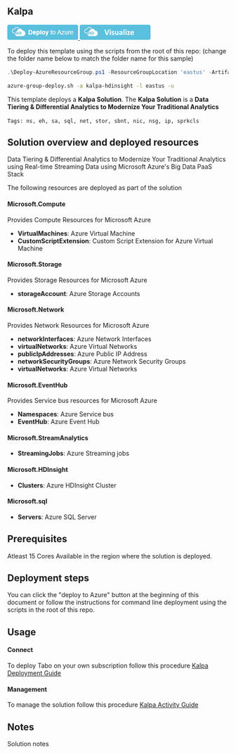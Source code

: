 ## Kalpa

<a href="https://portal.azure.com/#create/Microsoft.Template/uri/https%3A%2F%2Fraw.githubusercontent.com%2FAzure%2Fazure-quickstart-templates%2Fmaster%2F100-blank-template%2Fazuredeploy.json" target="_blank">
<img src="https://raw.githubusercontent.com/Azure/azure-quickstart-templates/master/1-CONTRIBUTION-GUIDE/images/deploytoazure.png"/>
</a>
<a href="http://armviz.io/#/?load=https%3A%2F%2Fraw.githubusercontent.com%2FAzure%2Fazure-quickstart-templates%2Fmaster%2F100-blank-template%2Fazuredeploy.json" target="_blank">
<img src="https://raw.githubusercontent.com/Azure/azure-quickstart-templates/master/1-CONTRIBUTION-GUIDE/images/visualizebutton.png"/>
</a>

To deploy this template using the scripts from the root of this repo: (change the folder name below to match the folder name for this sample)

```PowerShell
.\Deploy-AzureResourceGroup.ps1 -ResourceGroupLocation 'eastus' -ArtifactsStagingDirectory 'kalpa-hdinsight'
```
```bash
azure-group-deploy.sh -a kalpa-hdinsight -l eastus -u
```

This template deploys a **Kalpa Solution**. The **Kalpa Solution** is a **Data Tiering & Differential Analytics to Modernize Your Traditional Analytics**

`Tags: ns, eh, sa, sql, net, stor, sbnt, nic, nsg, ip, sprkcls`

## Solution overview and deployed resources

Data Tiering & Differential Analytics to Modernize Your Traditional Analytics using Real-time Streaming Data using Microsoft Azure's Big Data PaaS Stack

The following resources are deployed as part of the solution

#### Microsoft.Compute

Provides Compute Resources for Microsoft Azure

+ **VirtualMachines**: Azure Virtual Machine
+ **CustomScriptExtension**: Custom Script Extension for Azure Virtual Machine

#### Microsoft.Storage

Provides Storage Resources for Microsoft Azure

+ **storageAccount**: Azure Storage Accounts

#### Microsoft.Network

Provides Network Resources for Microsoft Azure

+ **networkInterfaces**: Azure Network Interfaces
+ **virtualNetworks**: Azure Virtual Networks
+ **publicIpAddresses**: Azure Public IP Address
+ **networkSecurityGroups**: Azure Network Security Groups
+ **virtualNetworks**: Azure Virtual Networks

#### Microsoft.EventHub

Provides Service bus resources for Microsoft Azure

+ **Namespaces**: Azure Service bus
+ **EventHub**: Azure Event Hub

#### Microsoft.StreamAnalytics

+ **StreamingJobs**: Azure Streaming jobs

#### Microsoft.HDInsight

+ **Clusters**: Azure HDInsight Cluster

#### Microsoft.sql

+ **Servers**: Azure SQL Server

## Prerequisites

Atleast 15 Cores Available in the region where the solution is deployed.

## Deployment steps

You can click the "deploy to Azure" button at the beginning of this document or follow the instructions for command line deployment using the scripts in the root of this repo.

## Usage

#### Connect

To deploy Tabo on your own subscription follow this procedure
<a href="https://raw.githubusercontent.com/Azure/azure-quickstart-templates/master/kalpa-hdinsight/Documents/deployment-guide.md" target="_blank">Kalpa Deployment Guide</a>

#### Management

To manage the solution follow this procedure
<a href="https://raw.githubusercontent.com/Azure/azure-quickstart-templates/master/kalpa-hdinsight/Documents/activity-guide.md" target="_blank">Kalpa Activity Guide</a>

## Notes

Solution notes
